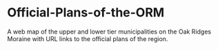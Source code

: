 # Official-Plans-of-the-ORM
A web map of the upper and lower tier municipalities on the Oak Ridges Moraine with URL links to the official plans of the region.

